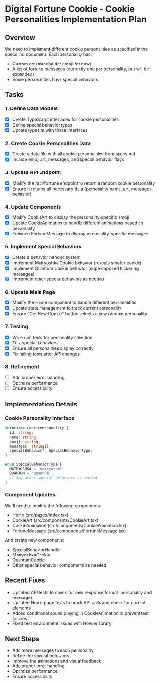 # Digital Fortune Cookie - Cookie Personalities Implementation Plan

## Overview

We need to implement different cookie personalities as specified in the specs.md document. Each personality has:

- Custom art (placeholder emoji for now)
- A list of fortune messages (currently one per personality, but will be expanded)
- Some personalities have special behaviors

## Tasks

### 1. Define Data Models

- [x] Create TypeScript interfaces for cookie personalities
- [x] Define special behavior types
- [x] Update types.ts with these interfaces

### 2. Create Cookie Personalities Data

- [x] Create a data file with all cookie personalities from specs.md
- [x] Include emoji art, messages, and special behavior flags

### 3. Update API Endpoint

- [x] Modify the /api/fortune endpoint to return a random cookie personality
- [x] Ensure it returns all necessary data (personality name, art, messages, behavior)

### 4. Update Components

- [x] Modify CookieArt to display the personality-specific emoji
- [x] Update CookieAnimation to handle different animations based on personality
- [x] Enhance FortuneMessage to display personality-specific messages

### 5. Implement Special Behaviors

- [x] Create a behavior handler system
- [x] Implement Matryoshka Cookie behavior (reveals smaller cookie)
- [x] Implement Quantum Cookie behavior (superimposed flickering messages)
- [x] Implement other special behaviors as needed

### 6. Update Main Page

- [x] Modify the Home component to handle different personalities
- [x] Update state management to track current personality
- [x] Ensure "Get New Cookie" button selects a new random personality

### 7. Testing

- [x] Write unit tests for personality selection
- [x] Test special behaviors
- [x] Ensure all personalities display correctly
- [x] Fix failing tests after API changes

### 8. Refinement

- [ ] Add proper error handling
- [ ] Optimize performance
- [ ] Ensure accessibility

## Implementation Details

### Cookie Personality Interface

```typescript
interface CookiePersonality {
  id: string;
  name: string;
  emoji: string;
  messages: string[];
  specialBehavior?: SpecialBehaviorType;
}

enum SpecialBehaviorType {
  MATRYOSHKA = 'matryoshka',
  QUANTUM = 'quantum',
  // Add other special behaviors as needed
}
```

### Component Updates

We'll need to modify the following components:

- Home (src/pages/index.tsx)
- CookieArt (src/components/CookieArt.tsx)
- CookieAnimation (src/components/CookieAnimation.tsx)
- FortuneMessage (src/components/FortuneMessage.tsx)

And create new components:

- SpecialBehaviorHandler
- MatryoshkaCookie
- QuantumCookie
- Other special behavior components as needed

## Recent Fixes

- Updated API tests to check for new response format (personality and message)
- Updated Home page tests to mock API calls and check for correct elements
- Added conditional sound playing in CookieAnimation to prevent test failures
- Fixed test environment issues with Howler library

## Next Steps

- Add more messages to each personality
- Refine the special behaviors
- Improve the animations and visual feedback
- Add proper error handling
- Optimize performance
- Ensure accessibility

